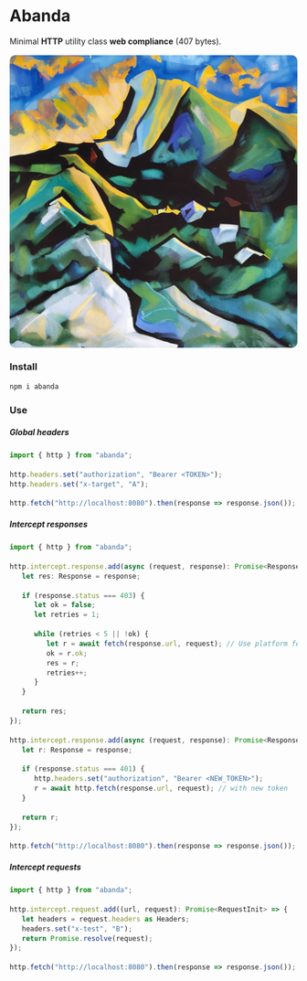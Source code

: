 # Abanda

Minimal **HTTP** utility class **web compliance** (407 bytes).

<div style="display: flex; align-items: center; justify-content: center; margin: 1rem 0;">
  <img width="512" height="512" style="border-radius: 10px;" src="./public/abanda.png">
</div>

### Install

```bash
npm i abanda
```

### Use

##### Global headers

```ts
import { http } from "abanda";

http.headers.set("authorization", "Bearer <TOKEN>");
http.headers.set("x-target", "A");

http.fetch("http://localhost:8080").then(response => response.json());
```

##### Intercept responses

```ts
import { http } from "abanda";

http.intercept.response.add(async (request, response): Promise<Response> => {
   let res: Response = response;

   if (response.status === 403) {
      let ok = false;
      let retries = 1;

      while (retries < 5 || !ok) {
         let r = await fetch(response.url, request); // Use platform fetch inside retries !!
         ok = r.ok;
         res = r;
         retries++;
      }
   }

   return res;
});

http.intercept.response.add(async (request, response): Promise<Response> => {
   let r: Response = response;

   if (response.status === 401) {
      http.headers.set("authorization", "Bearer <NEW_TOKEN>");
      r = await http.fetch(response.url, request); // with new token
   }

   return r;
});

http.fetch("http://localhost:8080").then(response => response.json());
```

##### Intercept requests

```ts
import { http } from "abanda";

http.intercept.request.add((url, request): Promise<RequestInit> => {
   let headers = request.headers as Headers;
   headers.set("x-test", "B");
   return Promise.resolve(request);
});

http.fetch("http://localhost:8080").then(response => response.json());
```
